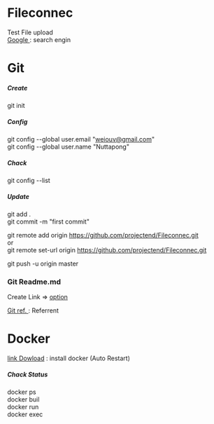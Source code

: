 # Fileconnec
Test File upload <br>
[Google ](https://www.google.com)  : search engin

# Git
##### Create <br>
git init <br>
##### Config <br>
git config --global user.email "weiouv@gmail.com" <br>
git config --global user.name "Nuttapong" <br>
##### Chack <br>
git config --list <br>
##### Update <br>
git add .  <br>
git commit -m "first commit" <br>

git remote add origin https://github.com/projectend/Fileconnec.git <br>
or <br>
git remote set-url origin https://github.com/projectend/Fileconnec.git <br>

git push -u origin master <br>

### Git Readme.md
 Create Link => [option](Link)

[Git ref. ](https://stackpython.medium.com/%E0%B8%97%E0%B8%B3%E0%B8%84%E0%B8%A7%E0%B8%B2%E0%B8%A1%E0%B8%A3%E0%B8%B9%E0%B9%89%E0%B8%88%E0%B8%B1%E0%B8%81-git-github-%E0%B8%9E%E0%B8%A3%E0%B9%89%E0%B8%AD%E0%B8%A1%E0%B8%81%E0%B8%B2%E0%B8%A3%E0%B9%83%E0%B8%8A%E0%B9%89%E0%B8%87%E0%B8%B2%E0%B8%99%E0%B8%A3%E0%B9%88%E0%B8%A7%E0%B8%A1%E0%B8%81%E0%B8%B1%E0%B8%9A-vs-code-%E0%B9%80%E0%B8%9A%E0%B8%B7%E0%B9%89%E0%B8%AD%E0%B8%87%E0%B8%95%E0%B9%89%E0%B8%99-f848f41a39e9)  : Referrent

# Docker
[link Dowload](https://desktop.docker.com/win/stable/amd64/Docker%20Desktop%20Installer.exe) : install docker (Auto Restart)
##### Chack Status<br>
docker ps <br>
docker buil <br>
docker run <br>
docker exec <br>


